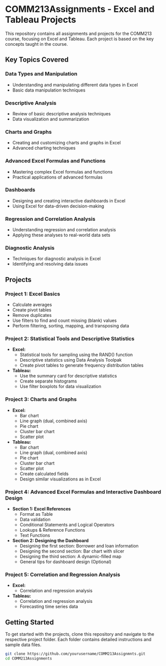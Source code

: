 # COMM213Assignments - Excel and Tableau Projects

This repository contains all assignments and projects for the COMM213 course, focusing on Excel and Tableau. Each project is based on the key concepts taught in the course.

## Key Topics Covered


### Data Types and Manipulation
- Understanding and manipulating different data types in Excel
- Basic data manipulation techniques

### Descriptive Analysis
- Review of basic descriptive analysis techniques
- Data visualization and summarization

### Charts and Graphs
- Creating and customizing charts and graphs in Excel
- Advanced charting techniques

### Advanced Excel Formulas and Functions
- Mastering complex Excel formulas and functions
- Practical applications of advanced formulas

### Dashboards
- Designing and creating interactive dashboards in Excel
- Using Excel for data-driven decision-making

### Regression and Correlation Analysis
- Understanding regression and correlation analysis
- Applying these analyses to real-world data sets

### Diagnostic Analysis
- Techniques for diagnostic analysis in Excel
- Identifying and resolving data issues

## Projects

### Project 1: Excel Basics
- Calculate averages
- Create pivot tables
- Remove duplicates
- Use filters to find and count missing (blank) values
- Perform filtering, sorting, mapping, and transposing data


### Project 2: Statistical Tools and Descriptive Statistics
- **Excel:**
  - Statistical tools for sampling using the RAND() function
  - Descriptive statistics using Data Analysis Toolpak
  - Create pivot tables to generate frequency distribution tables
- **Tableau:**
  - Use the summary card for descriptive statistics
  - Create separate histograms
  - Use filter boxplots for data visualization

### Project 3: Charts and Graphs
- **Excel:**
  - Bar chart
  - Line graph (dual, combined axis)
  - Pie chart
  - Cluster bar chart
  - Scatter plot
- **Tableau:**
  - Bar chart
  - Line graph (dual, combined axis)
  - Pie chart
  - Cluster bar chart
  - Scatter plot
  - Create calculated fields
  - Design similar visualizations as in Excel


### Project 4: Advanced Excel Formulas and Interactive Dashboard Design
- **Section 1: Excel References**
  - Format as Table
  - Data validation
  - Conditional Statements and Logical Operators
  - Lookups & Reference Functions
  - Text Functions
- **Section 2: Designing the Dashboard**
  - Designing the first section: Borrower and loan information
  - Designing the second section: Bar chart with slicer
  - Designing the third section: A dynamic-filled map
  - General tips for dashboard design (Optional)


### Project 5: Correlation and Regression Analysis
- **Excel:**
  - Correlation and regression analysis
- **Tableau:**
  - Correlation and regression analysis
  - Forecasting time series data

## Getting Started

To get started with the projects, clone this repository and navigate to the respective project folder. Each folder contains detailed instructions and sample data files.

```bash
git clone https://github.com/yourusername/COMM213Assignmnts.git
cd COMM213Assignments
